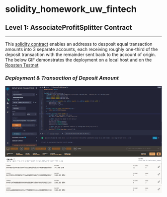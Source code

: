 # solidity_homework_uw_fintech

## Level 1: AssociateProfitSplitter Contract
___
This [solidity contract](AssociateProfitSplitter.sol) enables an addresss to desposit equal transaction amounts into 3 separate accounts, each receiving roughly one-third of the deposit transaction with the remainder sent back to the account of origin. The below GIF demonstrates the deployment on a local host and on the [Ropsten Testnet](https://ropsten.etherscan.io/tx/0x5e409afd2fd5fa185aafebf6760295abe1fd9578e38a62d240278d44c81ce47f)

### *Deployment & Transaction of Deposit Amount*
![Remix GIF](AssociateProfitSplitter.gif)

